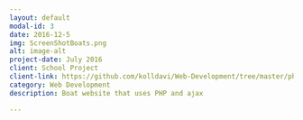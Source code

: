 ```yaml
---
layout: default
modal-id: 3
date: 2016-12-5
img: ScreenShotBoats.png
alt: image-alt
project-date: July 2016
client: School Project
client-link: https://github.com/kolldavi/Web-Development/tree/master/phpAssign4/Assignment4
category: Web Development
description: Boat website that uses PHP and ajax

---
```

